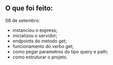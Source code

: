 ## O que foi feito:
 
 08 de setembro:

- instanciou o express;
- inicializou o servidor;
- endpoints do metodo get;
- funcionamento do verbo get;
- como pegar parametros do tipo query e path;
- como estruturar o projeto.